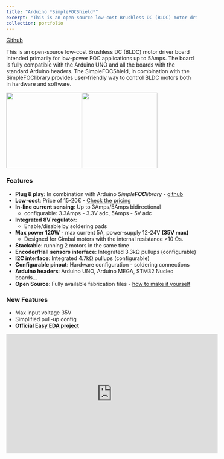 ```yaml
---
title: "Arduino *SimpleFOCShield*"
excerpt: "This is an open-source low-cost Brushless DC (BLDC) motor driver board intended primarily for low-power FOC applications up to 5Amps.    <br/><img src='https://github.com/simplefoc/Arduino-SimpleFOCShield/raw/master/images/top.png' style='max-height:300px'>"
collection: portfolio
---
```



<a href="https://github.com/simplefoc/Arduino-SimpleFOCShield"> <i class="fab fa-github"></i> Github</a>

This is an open-source low-cost Brushless DC (BLDC) motor driver board intended primarily for low-power FOC applications up to 5Amps. The board is fully compatible with the Arduino UNO and all the boards with the standard Arduino headers. The SimpleFOCShield, in combination with the SimpleFOClibrary provides user-friendly way to control BLDC motors both in hardware and software.


<p align="">
<img src="https://github.com/simplefoc/Arduino-SimpleFOCShield/raw/master/images/top.png"  style="height:200px"><img src="https://github.com/simplefoc/Arduino-SimpleFOCShield/raw/master/images/bottom.png"  style="height:200px">
</p>

### Features
- **Plug & play**: In combination with Arduino *Simple**FOC**library* - [github](https://github.com/simplefoc/Arduino-FOC)
- **Low-cost**: Price of 15-20€ - [Check the pricing](https://www.simplefoc.com/simplefoc_shield_product) 
- **In-line current sensing**: Up to 3Amps/5Amps bidirectional
   - configurable: 3.3Amps - 3.3V adc, 5Amps - 5V adc
- **Integrated 8V regulator**: 
   - Enable/disable by soldering pads
- **Max power 120W** - max current 5A, power-supply 12-24V **(35V max)**
   - Designed for Gimbal motors with the internal resistance >10 Ωs. 
- **Stackable**: running 2 motors in the same time
- **Encoder/Hall sensors interface**: Integrated 3.3kΩ pullups (configurable)
- **I2C interface**: Integrated 4.7kΩ pullups (configurable)
- **Configurable pinout**: Hardware configuration - soldering connections
- **Arduino headers**: Arduino UNO, Arduino MEGA, STM32 Nucleo boards...
- **Open Source**: Fully available fabrication files - [how to make it yourself](https://docs.simplefoc.com/arduino_simplefoc_shield_fabrication)

### New Features
 - Max input voltage 35V
 - Simplified pull-up config
 - **Official [Easy EDA project](https://oshwlab.com/the.skuric/simplefocshield)**


<iframe width="560" height="315" src="https://www.youtube.com/embed/G5pbo0C6ujE" title="YouTube video player" frameborder="0" allow="accelerometer; autoplay; clipboard-write; encrypted-media; gyroscope; picture-in-picture" allowfullscreen></iframe>